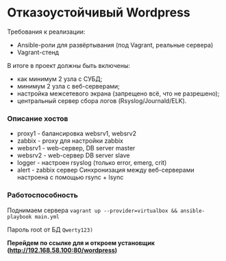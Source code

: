 # Отказоустойчивый Wordpress
Требования к реализации:
* Ansible-роли для развёртывания (под Vagrant, реальные сервера)
* Vagrant-стенд

В итоге в проект должны быть включены:
* как минимум 2 узла с СУБД; 
* минимум 2 узла с веб-серверами; 
* настройка межсетевого экрана (запрещено всё, что не разрешено); 
* центральный сервер сбора логов (Rsyslog/Journald/ELK). 


### Описание хостов

* proxy1 - балансировка websrv1, websrv2
* zabbix - proxy для настройки zabbix
* websrv1 - web-сервер, DB server master
* websrv2 - web-сервер  DB server slave
* logger - настроен rsyslog  (только error, emerg, crit)
* alert - zabbix сервер
Синхронизация между веб-серверами настроена с помощью rsync + lsync

### Работоспособность

Поднимаем сервера  `vagrant up --provider=virtualbox && ansible-playbook main.yml` 

Пароль root от БД `Qwerty123)`

**Перейдем по ссылке для и откроем установщик (http://192.168.58.100:80/wordpress)**
